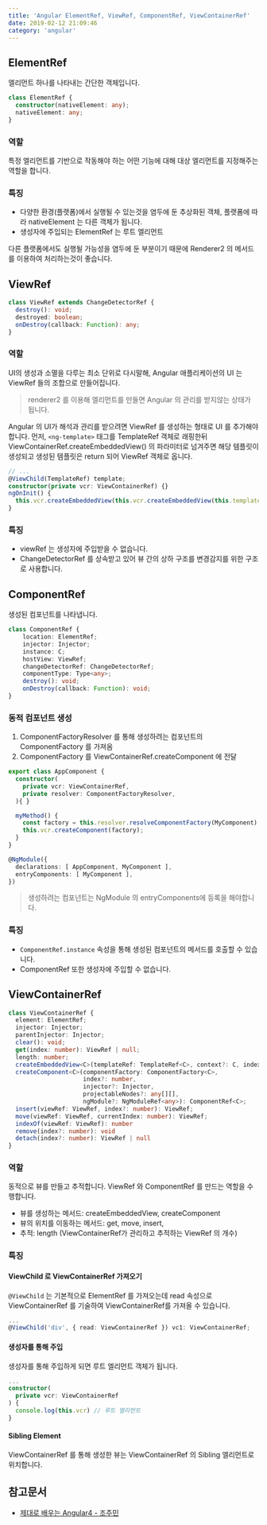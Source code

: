 ```yaml
---
title: 'Angular ElementRef, ViewRef, ComponentRef, ViewContainerRef'
date: 2019-02-12 21:09:46
category: 'angular'
---
```


## ElementRef

엘리먼트 하나를 나타내는 간단한 객체입니다.
```ts
class ElementRef {
  constructor(nativeElement: any);
  nativeElement: any;
}
```
### 역할

특정 엘리먼트를 기반으로 작동해야 하는 어떤 기능에 대해 대상 엘리먼트를 지정해주는 역할을 합니다.

### 특징

* 다양한 환경(플랫폼)에서 실행될 수 있는것을 염두에 둔 추상화된 객체, 플랫폼에 따라 nativeElement 는 다른 객체가 됩니다.
* 생성자에 주입되는 ElementRef 는 루트 엘리먼트

다른 플랫폼에서도 실행될 가능성을 염두에 둔 부분이기 때문에 Renderer2 의 메서드를 이용하여 처리하는것이 좋습니다.

## ViewRef

```ts
class ViewRef extends ChangeDetectorRef {
  destroy(): void;
  destroyed: boolean;
  onDestroy(callback: Function): any;
}
```

### 역할

UI의 생성과 소멸을 다루는 최소 단위로 다시말해, Angular 애플리케이션의 UI 는 ViewRef 들의 조합으로 만들어집니다.

> renderer2 를 이용해 엘리먼트를 만들면 Angular 의 관리를 받지않는 상태가 됩니다.

Angular 의 UI가 해석과 관리를 받으려면 ViewRef 를 생성하는 형태로 UI 를 추가해야합니다. 먼저, `<ng-template>` 태그를 TemplateRef 객체로 래핑한뒤 ViewContainerRef.createEmbeddedView() 의 파라미터로 넘겨주면 해당 템플릿이 생성되고 생성된 템플릿은 return 되어 ViewRef 객체로 옵니다.

```ts
// ...
@ViewChild(TemplateRef) template;
constructor(private vcr: ViewContainerRef) {}
ngOnInit() {
  this.vcr.createEmbeddedView(this.vcr.createEmbeddedView(this.template));
}
```

### 특징

* viewRef 는 생성자에 주입받을 수 없습니다.
* ChangeDetectorRef 를 상속받고 있어 뷰 간의 상하 구조를 변경감지를 위한 구조로 사용합니다.

## ComponentRef

생성된 컴포넌트를 나타냅니다.

```ts
class ComponentRef {
    location: ElementRef;
    injector: Injector;
    instance: C;
    hostView: ViewRef;
    changeDetectorRef: ChangeDetectorRef;
    componentType: Type<any>;
    destroy(): void;
    onDestroy(callback: Function): void;
}
```

### 동적 컴포넌트 생성

1. ComponentFactoryResolver 를 통해 생성하려는 컴포넌트의 ComponentFactory 를 가져옴
2. ComponentFactory 를 ViewContainerRef.createComponent 에 전달

```ts
export class AppComponent {
  constructor(
    private vcr: ViewContainerRef,
    private resolver: ComponentFactoryResolver,
  ){ }

  myMethod() {
    const factory = this.resolver.resolveComponentFactory(MyComponent);
    this.vcr.createComponent(factory);
  }
}
```

```ts
@NgModule({
  declarations: [ AppComponent, MyComponent ],
  entryComponents: [ MyComponent ],
})
```
> 생성하려는 컴포넌트는 NgModule 의 entryComponents에 등록을 해야합니다.

### 특징

* `ComponentRef.instance` 속성을 통해 생성된 컴포넌트의 메서드를 호출할 수 있습니다.
* ComponentRef 또한 생성자에 주입할 수 없습니다.

## ViewContainerRef

```ts
class ViewContainerRef {
  element: ElementRef;
  injector: Injector;
  parentInjector: Injector;
  clear(): void;
  get(index: number): ViewRef | null;
  length: number;
  createEmbeddedView<C>(templateRef: TemplateRef<C>, context?: C, index?: number): EmbeddedViewRef<C>
  createComponent<C>(componentFactory: ComponentFactory<C>,
                     index?: number,
                     injector?: Injector,
                     projectableNodes?: any[][],
                     ngModule?: NgModuleRef<any>): ComponentRef<C>;
  insert(viewRef: ViewRef, index?: number): ViewRef;
  move(viewRef: ViewRef, currentIndex: number): ViewRef;
  indexOf(viewRef: ViewRef): number
  remove(index?: number): void
  detach(index?: number): ViewRef | null
}
```

### 역할

동적으로 뷰를 만들고 추적합니다. ViewRef 와 ComponentRef 를 만드는 역할을 수행합니다.

* 뷰를 생성하는 메서드: createEmbeddedView, createComponent
* 뷰의 위치를 이동하는 메서드: get, move, insert,
* 추적: length (ViewContainerRef가 관리하고 추적하는 ViewRef 의 개수)

### 특징

#### ViewChild 로 ViewContainerRef 가져오기

`@ViewChild` 는 기본적으로 ElementRef 를 가져오는데 read 속성으로 ViewContainerRef 를 기술하여 ViewContainerRef를 가져올 수 있습니다.

```ts
...
@ViewChild('div', { read: ViewContainerRef }) vc1: ViewContainerRef;
```

#### 생성자를 통해 주입

생성자를 통해 주입하게 되면 루트 엘리먼트 객체가 됩니다.
```ts
...
constructor(
  private vcr: ViewContainerRef
) {
  console.log(this.vcr) // 루트 엘리먼트
}
```

#### Sibling Element

ViewContainerRef 를 통해 생성한 뷰는 ViewContainerRef 의 Sibling 엘리먼트로 위치합니다.

## 참고문서

* [제대로 배우는 Angular4 - 조주민](http://www.yes24.com/24/goods/42497045)
